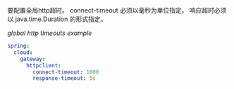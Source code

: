 要配置全局http超时。 connect-timeout 必须以毫秒为单位指定。 响应超时必须以 java.time.Duration 的形式指定。

_global http timeouts example_



```yaml
spring:
  cloud:
    gateway:
      httpclient:
        connect-timeout: 1000
        response-timeout: 5s
```



